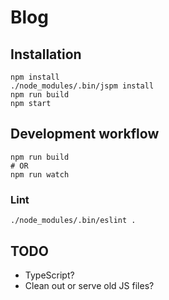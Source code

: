 # Blog

## Installation

```
npm install
./node_modules/.bin/jspm install
npm run build
npm start
```

## Development workflow
```
npm run build
# OR
npm run watch
```

### Lint
```
./node_modules/.bin/eslint .
```

## TODO

* TypeScript?
* Clean out or serve old JS files?
